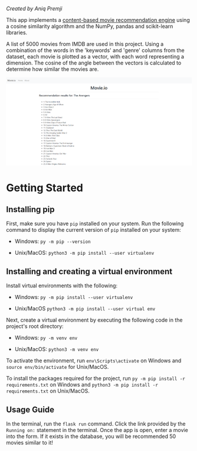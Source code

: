 *Created by Aniq Premji*

This app implements a [content-based movie recommendation engine](https://www.analyticssteps.com/blogs/what-content-based-recommendation-system-machine-learning) using a cosine similarity algorithm and the NumPy, pandas and scikit-learn libraries.

A list of 5000 movies from IMDB are used in this project. Using a combination of the words in the 'keywords' and 'genre' columns from the dataset, each movie is plotted as a vector, with each word representing a dimension. The cosine of the angle between the vectors is calculated to determine how similar the movies are.

![Movie Recommendation Engine Demo](movie_demo.png)


# Getting Started

## Installing pip
First, make sure you have ```pip``` installed on your system. Run the following command to display the current version of ```pip``` installed on your system:

* Windows: ```py -m pip --version```

* Unix/MacOS: ```python3 -m pip install --user virtualenv```

## Installing and creating a virtual environment
Install virtual environments with the following:

* Windows: ```py -m pip install --user virtualenv```

* Unix/MacOS ```python3 -m pip install --user virtual env```

Next, create a virtual environment by executing the following code in the project's root directory:

* Windows: ```py -m venv env```

* Unix/MacOS: ```python3 -m venv env```

To activate the environment, run ```env\Scripts\activate``` on Windows and ```source env/bin/activate``` for Unix/MacOS.

To install the packages required for the project, run ```py -m pip install -r requirements.txt``` on Windows and ```python3 -m pip install -r requirements.txt``` on Unix/MacOS.

## Usage Guide
In the terminal, run the ```flask run``` command. Click the link provided by the ```Running on:``` statement in the terminal. Once the app is open, enter a movie into the form. If it exists in the database, you will be recommended 50 movies similar to it!

